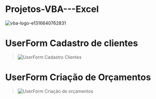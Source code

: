 # Projetos-VBA---Excel

![vba-logo-e1316640762831](https://user-images.githubusercontent.com/85850597/144149842-3e0c9b98-3db7-4382-95ec-1395bd1e50da.png)

# UserForm Cadastro de clientes

> ![UserForm Cadastro Clientes](https://user-images.githubusercontent.com/85850597/149683270-74c0f81e-6a90-4134-b394-69ab76dae76e.jpg)

# UserForm Criação de Orçamentos

> ![UserForm Criação de orçamentos](https://user-images.githubusercontent.com/85850597/149683296-4ad53297-9159-430c-aecd-2e710ab1714c.jpg)


